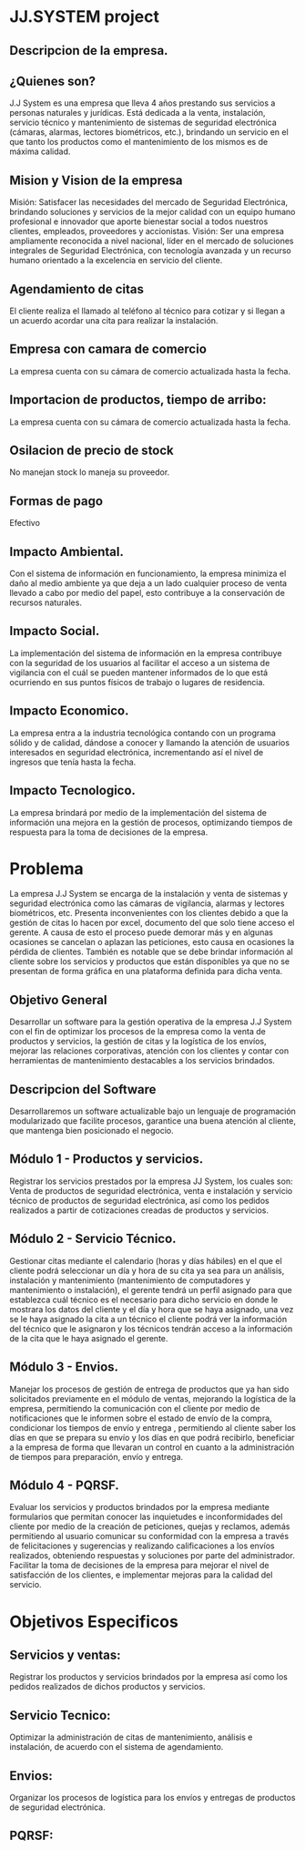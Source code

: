 # JJ.SYSTEM project
## Descripcion de la empresa.
## ¿Quienes son?
J.J System es una empresa que lleva 4 años prestando sus servicios a personas naturales y jurídicas. Está dedicada a la venta, instalación, servicio técnico y mantenimiento de sistemas de seguridad electrónica (cámaras, alarmas, lectores biométricos, etc.), brindando un servicio en el que tanto los productos como el mantenimiento de los mismos es de máxima calidad.
## Mision y Vision de la empresa
Misión: Satisfacer las necesidades del mercado de Seguridad Electrónica, brindando soluciones y servicios de la mejor calidad con un equipo humano profesional e innovador que aporte bienestar social a todos nuestros clientes, empleados, proveedores y accionistas.
Visión: Ser una empresa ampliamente reconocida a nivel nacional, líder en el mercado de soluciones integrales de Seguridad Electrónica, con tecnología avanzada y un recurso humano orientado a la excelencia en servicio del cliente.
## Agendamiento de citas 
El cliente realiza el llamado al teléfono al técnico para cotizar y si llegan a un acuerdo acordar una cita para realizar la instalación.
## Empresa con camara de comercio
La empresa cuenta con su cámara de comercio actualizada hasta la fecha.
## Importacion de productos, tiempo de arribo:
La empresa cuenta con su cámara de comercio actualizada hasta la fecha.
## Osilacion de precio de stock
No manejan stock lo maneja su proveedor.
## Formas de pago
Efectivo

## Impacto Ambiental.
Con el sistema de información en funcionamiento, la empresa minimiza el daño al medio ambiente ya que deja a un lado cualquier proceso de venta llevado a cabo por medio del papel, esto contribuye a la conservación de recursos naturales.
## Impacto Social.
La implementación del sistema de información en la empresa contribuye con la seguridad de los usuarios al facilitar el acceso a un sistema de vigilancia con el cuál se pueden mantener informados de lo que está ocurriendo en sus puntos físicos de trabajo o lugares de residencia.
## Impacto Economico.
La empresa entra a la industria tecnológica contando con un programa sólido y de calidad, dándose a conocer y llamando la atención de usuarios interesados en seguridad electrónica, incrementando así el nivel de ingresos que tenía hasta la fecha.
## Impacto Tecnologico.
La empresa brindará por medio de la implementación del sistema de información una mejora en la gestión de procesos, optimizando tiempos de respuesta para la toma de decisiones de la empresa.

# Problema
La empresa J.J System se encarga de la instalación y venta de sistemas y seguridad electrónica como las cámaras de vigilancia, alarmas y lectores biométricos, etc. Presenta inconvenientes con los clientes debido a que la gestión de citas lo hacen por excel, documento del que solo tiene acceso el gerente. A causa de esto el proceso puede demorar más y en algunas ocasiones se  cancelan o aplazan las peticiones, esto causa en ocasiones la pérdida de clientes. También es notable que se debe brindar información al cliente sobre los servicios y productos que están disponibles ya que no se presentan de forma gráfica en una plataforma definida para dicha venta.

## Objetivo General
Desarrollar un software para la gestión operativa de la empresa J.J System con el fin de optimizar los procesos de la empresa como la venta de productos y servicios, la gestión de citas y la logística de los envíos, mejorar las relaciones corporativas, atención con los clientes y contar con herramientas de mantenimiento destacables a los servicios brindados.

## Descripcion del Software
Desarrollaremos un software actualizable bajo un lenguaje de programación modularizado que facilite procesos, garantice una buena atención al cliente, que mantenga bien posicionado el negocio.

## Módulo 1 - Productos y servicios.
Registrar los servicios prestados por la empresa JJ System, los cuales son: Venta de productos de seguridad electrónica, venta e instalación y servicio técnico de productos de seguridad electrónica, así como los pedidos realizados a partir de cotizaciones creadas de productos y servicios.
## Módulo 2 - Servicio Técnico.
Gestionar citas mediante el calendario (horas y días hábiles) en el que el cliente podrá seleccionar un día y hora de su cita ya sea para un análisis, instalación y mantenimiento (mantenimiento de computadores y mantenimiento o instalación), el gerente tendrá un perfil asignado para que establezca cuál técnico es el necesario para dicho servicio en donde le mostrara los datos del cliente y el día y hora que se haya asignado, una vez se le haya asignado la cita a un técnico el cliente podrá ver la información del técnico que le asignaron y los técnicos tendrán acceso a la información de la cita que le haya asignado el gerente.
## Módulo 3 - Envios.
Manejar los procesos de gestión de entrega de productos que ya han sido solicitados previamente en el módulo de ventas, mejorando la logística de la empresa, permitiendo la comunicación con el cliente por medio de notificaciones que le informen sobre el estado de envío de la compra, condicionar los tiempos de envío y entrega , permitiendo al cliente saber los días en que se prepara su envío y los días en que podrá recibirlo, beneficiar a la empresa de forma que llevaran un control en cuanto a la administración de tiempos para preparación, envío y entrega.
## Módulo 4 - PQRSF.
Evaluar los servicios y productos brindados por la empresa mediante formularios que permitan conocer las inquietudes e inconformidades del cliente por medio de la creación de peticiones, quejas y reclamos, además permitiendo al usuario comunicar su conformidad con la empresa a través de felicitaciones y sugerencias y realizando calificaciones a los envíos realizados, obteniendo respuestas y soluciones por parte del administrador. Facilitar la toma de decisiones de la empresa para mejorar el nivel de satisfacción de los clientes, e implementar mejoras para la calidad del servicio.

# Objetivos Especificos
## Servicios y ventas:
Registrar los productos y servicios brindados por la empresa así como los pedidos realizados de dichos productos y servicios.
## Servicio Tecnico:
Optimizar la administración de citas de mantenimiento, análisis e instalación, de acuerdo con el sistema de agendamiento.
## Envios:
Organizar los procesos de logística para los envíos y entregas de productos de seguridad electrónica.
## PQRSF:


